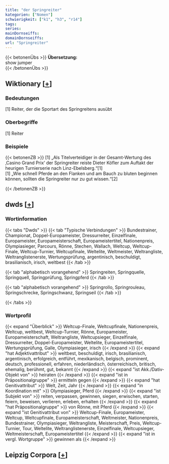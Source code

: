 ```yaml
---
title: "der Springreiter"
kategorien: ["Nomen"]
schwierigkeit: ["k1", "h3", "r14"]
tags:
series:
mainDornseiffs:
domainDornseiffs:
url: "Springreiter"
---
```


{{< betonenÜbs >}}
**Übersetzung:**  
show jumper  
{{< /betonenÜbs >}}

## Wiktionary [[+](https://de.wiktionary.org/wiki/Springreiter)]

### Bedeutungen
[1] Reiter, der die Sportart des Springreitens ausübt  

### Oberbegriffe
[1] Reiter  

### Beispiele
{{< betonenZB >}}
[1] „Als Titelverteidiger in der Gesamt-Wertung des ‚Casino Grand Prix‘ der Springreiter reiste Dieter Köfler zum Auftakt der heurigen Turnierserie nach Linz-Ebelsberg.“[1]  
[1] „Wie schnell Pferde an den Flanken und am Bauch zu bluten beginnen können, sollten die Springreiter nur zu gut wissen.“[2]  

{{< /betonenZB >}}


## dwds [[+](https://www.dwds.de/wb/Springreiter)]

### Wortinformation
{{< tabs "Dwds" >}}
{{< tab "Typische Verbindungen" >}}
Bundestrainer, Championat, Doppel-Europameister, Dressurreiter, Einzelfinale, Europameister, Europameisterschaft, Europameistertitel, Nationenpreis, Olympiasieger, Parcours, Rönne, Stechen, Wallach, Weltcup, Weltcup-Finale, Weltcup-Turnier, Weltcupfinale, Weltelite, Weltmeister, Weltrangliste, Weltranglistenerste, Wertungsprüfung, argentinisch, beschuldigt, brasilianisch, irisch, weltbest
{{< /tab >}}

{{< tab "alphabetisch vorangehend" >}}
Springreiten, Springquelle, Springquell, Springprüfung, Springpferd
{{< /tab >}}

{{< tab "alphabetisch vorangehend" >}}
Springrollo, Springrouleau, Springschrecke, Springschwanz, Springseil
{{< /tab >}}

{{< /tabs >}}

### Wortprofil
{{< expand "Überblick" >}} Weltcup-Finale, Weltcupfinale, Nationenpreis, Weltcup, weltbest, Weltcup-Turnier, Rönne, Europameister, Europameisterschaft, Weltrangliste, Weltcupsieger, Einzelfinale, Dressurreiter, Doppel-Europameister, Weltelite, Europameistertitel, Wertungsprüfung, Galle, Olympiasieger, irisch {{< /expand >}}
{{< expand "hat Adjektivattribut" >}} weltbest, beschuldigt, irisch, brasilianisch, argentinisch, erfolgreich, entführt, mexikanisch, belgisch, prominent, deutsch, professionell, erfahren, niederländisch, österreichisch, britisch, ehemalig, berühmt, gut, bekannt {{< /expand >}}
{{< expand "ist Akk./Dativ-Objekt von" >}} heiraten {{< /expand >}}
{{< expand "ist in Präpositionalgruppe" >}} ermitteln gegen {{< /expand >}}
{{< expand "hat Genitivattribut" >}} Welt, Zeit, Jahr {{< /expand >}}
{{< expand "in Koordination mit" >}} Olympiasieger, Pferd {{< /expand >}}
{{< expand "ist Subjekt von" >}} reiten, verpassen, gewinnen, siegen, erwischen, starten, feiern, beweisen, verlieren, erleben, erhalten {{< /expand >}}
{{< expand "hat Präpositionalgruppe" >}} von Rönne, mit Pferd {{< /expand >}}
{{< expand "ist Genitivattribut von" >}} Weltcup-Finale, Europameister, Weltcup, Weltcupfinale, Europameisterschaft, Weltmeister, Nationenpreis, Bundestrainer, Olympiasieger, Weltrangliste, Meisterschaft, Preis, Weltcup-Turnier, Tour, Weltelite, Weltranglistenerste, Einzelfinale, Weltcupsieger, Weltmeisterschaft, Europameistertitel {{< /expand >}}
{{< expand "ist in vergl. Wortgruppe" >}} gewinnen als {{< /expand >}}

## Leipzig Corpora [[+](https://corpora.uni-leipzig.de/en/res?word=Springreiter&corpusId=deu_newscrawl-public_2018)]

